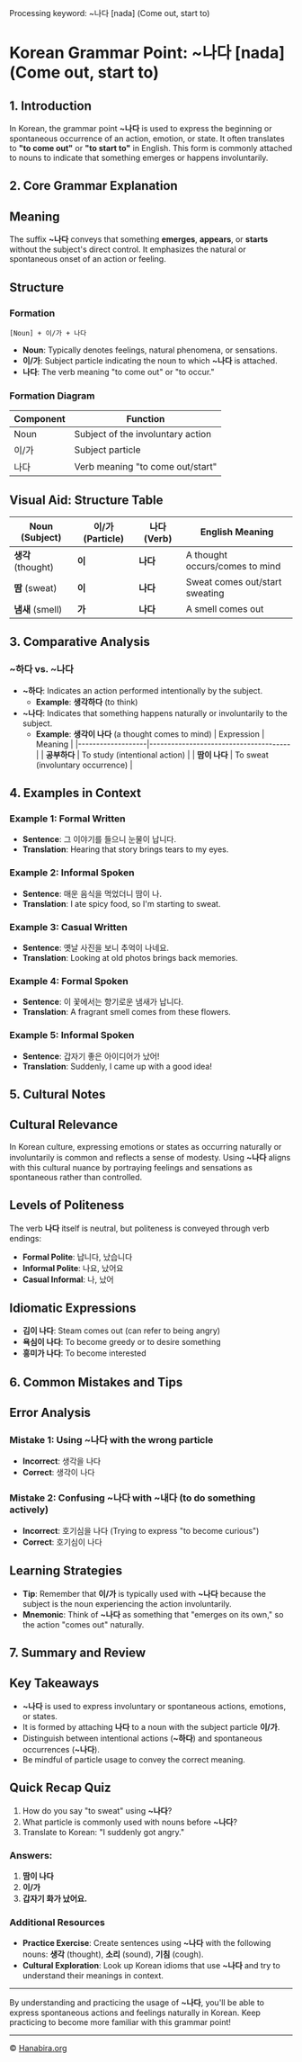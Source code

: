 Processing keyword: ~나다 [nada] (Come out, start to)
# Korean Grammar Point: ~나다 [nada] (Come out, start to)

## 1. Introduction
In Korean, the grammar point **~나다** is used to express the beginning or spontaneous occurrence of an action, emotion, or state. It often translates to **"to come out"** or **"to start to"** in English. This form is commonly attached to nouns to indicate that something emerges or happens involuntarily.
## 2. Core Grammar Explanation
## Meaning
The suffix **~나다** conveys that something **emerges**, **appears**, or **starts** without the subject's direct control. It emphasizes the natural or spontaneous onset of an action or feeling.
## Structure
### Formation
```
[Noun] + 이/가 + 나다
```
- **Noun**: Typically denotes feelings, natural phenomena, or sensations.
- **이/가**: Subject particle indicating the noun to which **~나다** is attached.
- **나다**: The verb meaning "to come out" or "to occur."
### Formation Diagram
| Component       | Function                          |
|-----------------|-----------------------------------|
| Noun            | Subject of the involuntary action |
| 이/가           | Subject particle                  |
| 나다            | Verb meaning "to come out/start"  |
## Visual Aid: Structure Table
| Noun (Subject) | 이/가 (Particle) | 나다 (Verb) | English Meaning                |
|----------------|-----------------|-------------|--------------------------------|
| **생각** (thought) | **이**           | **나다**     | A thought occurs/comes to mind |
| **땀** (sweat)    | **이**           | **나다**     | Sweat comes out/start sweating |
| **냄새** (smell)  | **가**           | **나다**     | A smell comes out              |
## 3. Comparative Analysis
### ~하다 vs. ~나다
- **~하다**: Indicates an action performed intentionally by the subject.
  - **Example**: **생각하다** (to think)
- **~나다**: Indicates that something happens naturally or involuntarily to the subject.
  - **Example**: **생각이 나다** (a thought comes to mind)
| Expression        | Meaning                               |
|-------------------|---------------------------------------|
| **공부하다**       | To study (intentional action)         |
| **땀이 나다**      | To sweat (involuntary occurrence)     |
## 4. Examples in Context
### Example 1: Formal Written
- **Sentence**: 그 이야기를 들으니 눈물이 납니다.
- **Translation**: Hearing that story brings tears to my eyes.
### Example 2: Informal Spoken
- **Sentence**: 매운 음식을 먹었더니 땀이 나.
- **Translation**: I ate spicy food, so I'm starting to sweat.
### Example 3: Casual Written
- **Sentence**: 옛날 사진을 보니 추억이 나네요.
- **Translation**: Looking at old photos brings back memories.
### Example 4: Formal Spoken
- **Sentence**: 이 꽃에서는 향기로운 냄새가 납니다.
- **Translation**: A fragrant smell comes from these flowers.
### Example 5: Informal Spoken
- **Sentence**: 갑자기 좋은 아이디어가 났어!
- **Translation**: Suddenly, I came up with a good idea!
## 5. Cultural Notes
## Cultural Relevance
In Korean culture, expressing emotions or states as occurring naturally or involuntarily is common and reflects a sense of modesty. Using **~나다** aligns with this cultural nuance by portraying feelings and sensations as spontaneous rather than controlled.
## Levels of Politeness
The verb **나다** itself is neutral, but politeness is conveyed through verb endings:
- **Formal Polite**: 납니다, 났습니다
- **Informal Polite**: 나요, 났어요
- **Casual Informal**: 나, 났어
## Idiomatic Expressions
- **김이 나다**: Steam comes out (can refer to being angry)
- **욕심이 나다**: To become greedy or to desire something
- **흥미가 나다**: To become interested
## 6. Common Mistakes and Tips
## Error Analysis
### Mistake 1: Using ~나다 with the wrong particle
- **Incorrect**: 생각을 나다
- **Correct**: 생각이 나다
### Mistake 2: Confusing ~나다 with ~내다 (to do something actively)
- **Incorrect**: 호기심을 나다 (Trying to express "to become curious")
- **Correct**: 호기심이 나다
## Learning Strategies
- **Tip**: Remember that **이/가** is typically used with **~나다** because the subject is the noun experiencing the action involuntarily.
- **Mnemonic**: Think of **~나다** as something that "emerges on its own," so the action "comes out" naturally.
## 7. Summary and Review
## Key Takeaways
- **~나다** is used to express involuntary or spontaneous actions, emotions, or states.
- It is formed by attaching **나다** to a noun with the subject particle **이/가**.
- Distinguish between intentional actions (**~하다**) and spontaneous occurrences (**~나다**).
- Be mindful of particle usage to convey the correct meaning.
## Quick Recap Quiz
1. How do you say "to sweat" using **~나다**?
2. What particle is commonly used with nouns before **~나다**?
3. Translate to Korean: "I suddenly got angry."
### Answers:
1. **땀이 나다**
2. **이/가**
3. **갑자기 화가 났어요.**

### Additional Resources
- **Practice Exercise**: Create sentences using **~나다** with the following nouns: **생각** (thought), **소리** (sound), **기침** (cough).
- **Cultural Exploration**: Look up Korean idioms that use **~나다** and try to understand their meanings in context.

---
By understanding and practicing the usage of **~나다**, you'll be able to express spontaneous actions and feelings naturally in Korean. Keep practicing to become more familiar with this grammar point!

---
© [Hanabira.org](https://hanabira.org)
